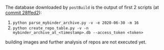 The database downloaded by `postBuild` is the output of first 2 scripts 
(at [commit 28ffed2](https://github.com/gesiscss/binder_paper_20/tree/28ffed27aaca7e262318592463c4d4e21231c5d1)):

1. `python parse_mybinder_archive.py -v -e 2020-06-30 -m 16` 
2. `python create_repo_table.py -v -n mybinder_archive_at_<timestamp>.db --access_token <token>`

building images and further analysis of repos are not executed yet.